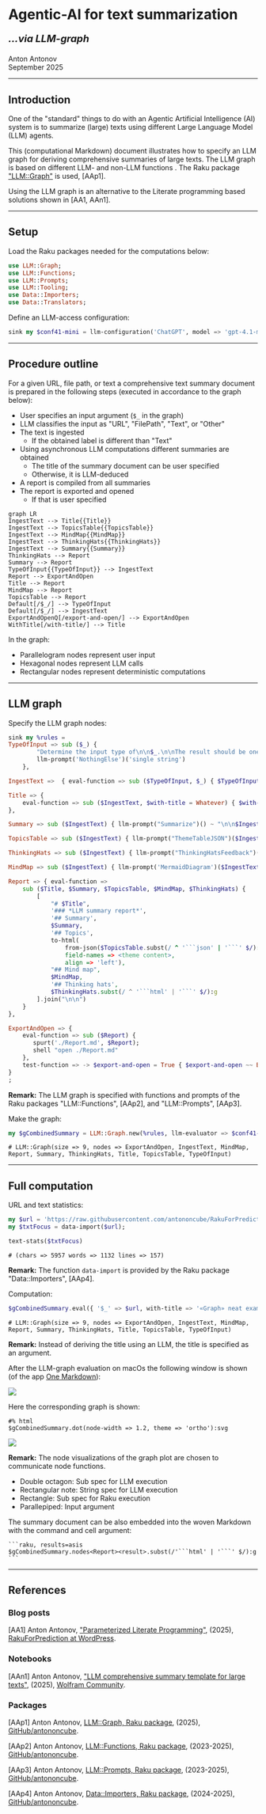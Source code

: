 
# Agentic-AI for text summarization

<p style="font-size: 20px; font-weight: bold; font-style: italic;">...via LLM-graph</p>

Anton Antonov   
September 2025  


----

## Introduction

One of the "standard" things to do with an Agentic Artificial Intelligence (AI) system is to summarize 
(large) texts using different Large Language Model (LLM) agents. 

This (computational Markdown) document illustrates how to specify an LLM graph for deriving comprehensive summaries of large texts.
The LLM graph is based on different LLM- and non-LLM functions .
The Raku package ["LLM::Graph"](https://raku.land/zef:antononcube/LLM::Graph) is used, [AAp1].

Using the LLM graph is an alternative to the Literate programming based solutions shown in [AA1, AAn1].

----

## Setup

Load the Raku packages needed for the computations below:

```raku
use LLM::Graph;
use LLM::Functions;
use LLM::Prompts;
use LLM::Tooling;
use Data::Importers;
use Data::Translators;
```

Define an LLM-access configuration:

```raku
sink my $conf41-mini = llm-configuration('ChatGPT', model => 'gpt-4.1-mini', temperature => 0.55, max-tokens => 4096);
```

----

## Procedure outline

For a given URL, file path, or text a comprehensive text summary document is prepared in the following steps
(executed in accordance to the graph below):

- User specifies an input argument (`$_` in the graph)
- LLM classifies the input as "URL", "FilePath", "Text", or "Other"
- The text is ingested 
    - If the obtained label is different than "Text" 
- Using asynchronous LLM computations different summaries are obtained
    - The title of the summary document can be user specified
    - Otherwise, it is LLM-deduced
- A report is compiled from all summaries
- The report is exported and opened
    - If that is user specified

```mermaid
graph LR
IngestText --> Title{{Title}}
IngestText --> TopicsTable{{TopicsTable}}
IngestText --> MindMap{{MindMap}}
IngestText --> ThinkingHats{{ThinkingHats}}
IngestText --> Summary{{Summary}}
ThinkingHats --> Report
Summary --> Report
TypeOfInput{{TypeOfInput}} --> IngestText
Report --> ExportAndOpen
Title --> Report
MindMap --> Report
TopicsTable --> Report
Default[/$_/] --> TypeOfInput
Default[/$_/] --> IngestText
ExportAndOpenQ[/export-and-open/] --> ExportAndOpen
WithTitle[/with-title/] --> Title
```

In the graph:
- Parallelogram nodes represent user input
- Hexagonal nodes represent LLM calls
- Rectangular nodes represent deterministic computations


----

## LLM graph


Specify the LLM graph nodes:

```raku
sink my %rules =
TypeOfInput => sub ($_) {
        "Determine the input type of\n\n$_.\n\nThe result should be one of: 'Text', 'URL', 'FilePath', or 'Other'."  ~ 
        llm-prompt('NothingElse')('single string')
    },

IngestText =>  { eval-function => sub ($TypeOfInput, $_) { $TypeOfInput ~~ / URL | FilePath/ ?? data-import($_) !! $_} },

Title => { 
    eval-function => sub ($IngestText, $with-title = Whatever) { $with-title ~~ Str:D ?? $with-title !! llm-synthesize([llm-prompt("TitleSuggest")($IngestText, 'article'), "Short title with less that 6 words"]) },
},

Summary => sub ($IngestText) { llm-prompt("Summarize")() ~ "\n\n$IngestText" },

TopicsTable => sub ($IngestText) { llm-prompt("ThemeTableJSON")($IngestText, 'article', 20) },

ThinkingHats => sub ($IngestText) { llm-prompt("ThinkingHatsFeedback")($IngestText, <yellow grey>, format => 'HTML') },

MindMap => sub ($IngestText) { llm-prompt('MermaidDiagram')($IngestText) },

Report => { eval-function => 
    sub ($Title, $Summary, $TopicsTable, $MindMap, $ThinkingHats) { 
        [
            "# $Title",
            '### *LLM summary report*',
            '## Summary',
            $Summary,
            '## Topics',
            to-html(
                from-json($TopicsTable.subst(/ ^ '```json' | '```' $/):g),
                field-names => <theme content>,
                align => 'left'),
            "## Mind map",
            $MindMap,
            '## Thinking hats',
            $ThinkingHats.subst(/ ^ '```html' | '```' $/):g
        ].join("\n\n")
    } 
},

ExportAndOpen => {
    eval-function => sub ($Report) {
       spurt('./Report.md', $Report);
       shell "open ./Report.md" 
    },
    test-function => -> $export-and-open = True { $export-and-open ~~ Bool:D && $export-and-open || $export-and-open.Str.lc ∈ <true yes open> }
}
;
```

**Remark:** The LLM graph is specified with functions and prompts of the Raku packages "LLM::Functions", [AAp2], and "LLM::Prompts", [AAp3].

Make the graph:

```raku
my $gCombinedSummary = LLM::Graph.new(%rules, llm-evaluator => $conf41-mini, :async)
```
```
# LLM::Graph(size => 9, nodes => ExportAndOpen, IngestText, MindMap, Report, Summary, ThinkingHats, Title, TopicsTable, TypeOfInput)
```

----

## Full computation


URL and text statistics:

```raku
my $url = 'https://raw.githubusercontent.com/antononcube/RakuForPrediction-blog/refs/heads/main/Data/Graph-neat-examples-in-Raku-Set-2-YouTube.txt';
my $txtFocus = data-import($url);

text-stats($txtFocus)
```
```
# (chars => 5957 words => 1132 lines => 157)
```

**Remark:** The function `data-import` is provided by the Raku package "Data::Importers", [AAp4].

Computation:

```raku
$gCombinedSummary.eval({ '$_' => $url, with-title => '«Graph» neat examples, set 2' })
```
```
# LLM::Graph(size => 9, nodes => ExportAndOpen, IngestText, MindMap, Report, Summary, ThinkingHats, Title, TopicsTable, TypeOfInput)
```

**Remark:** Instead of deriving the title using an LLM, the title is specified as an argument.

After the LLM-graph evaluation on macOs the following window is shown (of the app [One Markdown](https://apps.apple.com/us/app/one-markdown/id1507139439)):

![](./Diagrams/Agentic-AI-for-text-summarization/Report-screenshot-small.png)

Here the corresponding graph is shown:

```raku, results=asis
#% html
$gCombinedSummary.dot(node-width => 1.2, theme => 'ortho'):svg
```

![](./Diagrams/Agentic-AI-for-text-summarization/LLM-graph-large-text-summarization.svg)


**Remark:** The node visualizations of the graph plot are chosen to communicate node functions.
- Double octagon: Sub spec for LLM execution
- Rectangular note: String spec for LLM execution
- Rectangle: Sub spec for Raku execution
- Parallepiped: Input argument

The summary document can be also embedded into the woven Markdown with the command and cell argument:

````
```raku, results=asis
$gCombinedSummary.nodes<Report><result>.subst(/'```html' | '```' $/):g
```
````


-----

## References


### Blog posts

[AA1] Anton Antonov,
["Parameterized Literate Programming"](https://rakuforprediction.wordpress.com/2025/06/21/parameterized-literate-programming/),
(2025),
[RakuForPrediction at WordPress](https://rakuforprediction.wordpress.com).

### Notebooks

[AAn1] Anton Antonov,
["LLM comprehensive summary template for large texts"](https://community.wolfram.com/groups/-/m/t/3448842),
(2025),
[Wolfram Community](https://community.wolfram.com).

### Packages

[AAp1] Anton Antonov,
[LLM::Graph, Raku package](https://github.com/antononcube/Raku-LLM-Graph),
(2025),
[GitHub/antononcube](https://github.com/antononcube).

[AAp2] Anton Antonov,
[LLM::Functions, Raku package](https://github.com/antononcube/Raku-LLM-Functions),
(2023-2025),
[GitHub/antononcube](https://github.com/antononcube).

[AAp3] Anton Antonov,
[LLM::Prompts, Raku package](https://github.com/antononcube/Raku-LLM-Prompts),
(2023-2025),
[GitHub/antononcube](https://github.com/antononcube).

[AAp4] Anton Antonov,
[Data::Importers, Raku package](https://github.com/antononcube/Raku-Data-Importers),
(2024-2025),
[GitHub/antononcube](https://github.com/antononcube).
